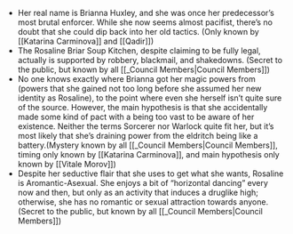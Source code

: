 - Her real name is Brianna Huxley, and she was once her predecessor’s most brutal enforcer. While she now seems almost pacifist, there’s no doubt that she could dip back into her old tactics. (Only known by [[Katarina Carminova]] and [[Qadir]])
- The Rosaline Briar Soup Kitchen, despite claiming to be fully legal, actually is supported by robbery, blackmail, and shakedowns. (Secret to the public, but known by all [[_Council Members|Council Members]])
- No one knows exactly where Brianna got her magic powers from (powers that she gained not too long before she assumed her new identity as Rosaline), to the point where even she herself isn’t quite sure of the source. However, the main hypothesis is that she accidentally made some kind of pact with a being too vast to be aware of her existence. Neither the terms Sorcerer nor Warlock quite fit her, but it’s most likely that she’s draining power from the eldritch being like a battery.(Mystery known by all  [[_Council Members|Council Members]], timing only known by [[Katarina Carminova]], and main hypothesis only known by [[Vitale Morov]])
- Despite her seductive flair that she uses to get what she wants, Rosaline is Aromantic-Asexual. She enjoys a bit of “horizontal dancing” every now and then, but only as an activity that induces a druglike high; otherwise, she has no romantic or sexual attraction towards anyone. (Secret to the public, but known by all [[_Council Members|Council Members]])